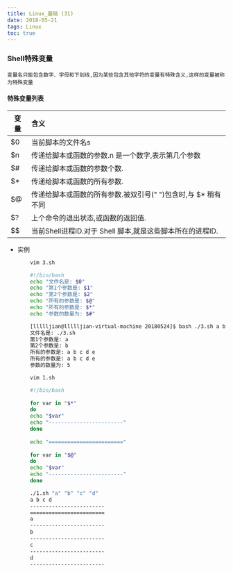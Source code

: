 ```yaml
---
title: Linux_基础 (31)
date: 2018-05-21
tags: Linux
toc: true
---
```


### Shell特殊变量
    变量名只能包含数字、字母和下划线,因为某些包含其他字符的变量有特殊含义,这样的变量被称为特殊变量

<!-- more -->

#### 特殊变量列表
| 变量        | 含义   |  
| --------   | :-----  | 
| $0    | 当前脚本的文件名s |   
| $n       | 传递给脚本或函数的参数.n 是一个数字,表示第几个参数   |   
| $#       |    传递给脚本或函数的参数个数.    |  
| $*       |    传递给脚本或函数的所有参数.    |  
| $@       |    传递给脚本或函数的所有参数.被双引号(" ")包含时,与 $* 稍有不同    |  
| $?      |    上个命令的退出状态,或函数的返回值.    |  
| $$       |     	当前Shell进程ID.对于 Shell 脚本,就是这些脚本所在的进程ID.    |  
- 实例
    ```bash
        vim 3.sh

        #!/bin/bash
        echo "文件名是: $0"
        echo "第1个参数是: $1"
        echo "第2个参数是: $2"
        echo "所有的参数是: $@"
        echo "所有的参数是: $*"
        echo "参数的数量为: $#"

        [llllljian@llllljian-virtual-machine 20180524]$ bash ./3.sh a b c d e
        文件名是: ./3.sh
        第1个参数是: a
        第2个参数是: b
        所有的参数是: a b c d e
        所有的参数是: a b c d e
        参数的数量为: 5
    ```
    ```bash
        vim 1.sh

        #!/bin/bash
        
        for var in "$*"
        do
        echo "$var"
        echo "------------------------"
        done
        
        echo "========================"
        
        for var in "$@"
        do
        echo "$var"
        echo "------------------------"
        done

        ./1.sh "a" "b" "c" "d"
        a b c d
        ------------------------
        ========================
        a
        ------------------------
        b
        ------------------------
        c
        ------------------------
        d
        ------------------------
    ```

